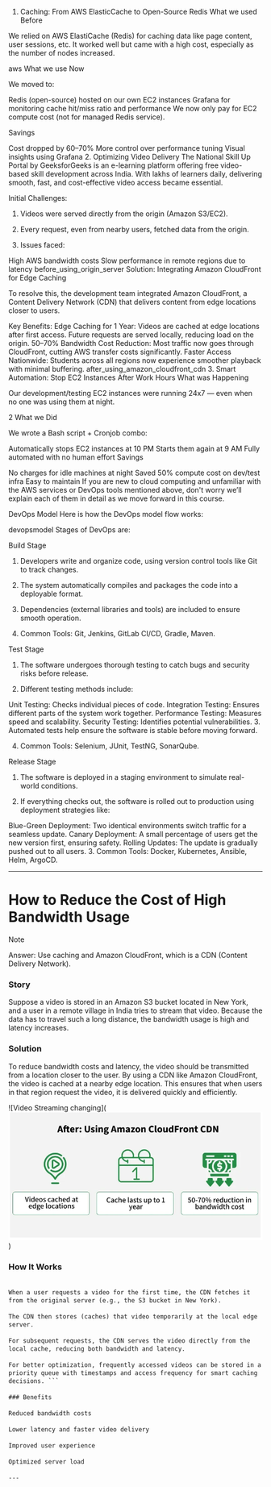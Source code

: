 1. Caching: From AWS ElasticCache to Open-Source Redis
What we used Before

We relied on AWS ElastiCache (Redis) for caching data like page content, user sessions, etc. It worked well but came with a high cost, especially as the number of nodes increased.

aws
What we use Now

We moved to:

Redis (open-source) hosted on our own EC2 instances
Grafana for monitoring cache hit/miss ratio and performance
We now only pay for EC2 compute cost (not for managed Redis service).

Savings

Cost dropped by 60–70%
More control over performance tuning
Visual insights using Grafana
2. Optimizing Video Delivery
The National Skill Up Portal by GeeksforGeeks is an e-learning platform offering free video-based skill development across India. With lakhs of learners daily, delivering smooth, fast, and cost-effective video access became essential.

Initial Challenges:

1. Videos were served directly from the origin (Amazon S3/EC2).

2. Every request, even from nearby users, fetched data from the origin.

3. Issues faced:

High AWS bandwidth costs
Slow performance in remote regions due to latency
before_using_origin_server
Solution: Integrating Amazon CloudFront for Edge Caching

To resolve this, the development team integrated Amazon CloudFront, a Content Delivery Network (CDN) that delivers content from edge locations closer to users.

Key Benefits:
Edge Caching for 1 Year:
Videos are cached at edge locations after first access. Future requests are served locally, reducing load on the origin.
50–70% Bandwidth Cost Reduction:
Most traffic now goes through CloudFront, cutting AWS transfer costs significantly.
Faster Access Nationwide:
Students across all regions now experience smoother playback with minimal buffering.
after_using_amazon_cloudfront_cdn
3. Smart Automation: Stop EC2 Instances After Work Hours
What was Happening

Our development/testing EC2 instances were running 24x7 — even when no one was using them at night.

2
What we Did

We wrote a Bash script + Cronjob combo:

Automatically stops EC2 instances at 10 PM
Starts them again at 9 AM
Fully automated with no human effort
Savings

No charges for idle machines at night
Saved 50% compute cost on dev/test infra
Easy to maintain
If you are new to cloud computing and unfamiliar with the AWS services or DevOps tools mentioned above, don't worry we’ll explain each of them in detail as we move forward in this course.

DevOps Model
Here is how the DevOps model flow works:

devopsmodel
Stages of DevOps are:

Build Stage
1. Developers write and organize code, using version control tools like Git to track changes.

2. The system automatically compiles and packages the code into a deployable format.

3. Dependencies (external libraries and tools) are included to ensure smooth operation.

4. Common Tools: Git, Jenkins, GitLab CI/CD, Gradle, Maven.

Test Stage
1. The software undergoes thorough testing to catch bugs and security risks before release.

2. Different testing methods include:

Unit Testing: Checks individual pieces of code.
Integration Testing: Ensures different parts of the system work together.
Performance Testing: Measures speed and scalability.
Security Testing: Identifies potential vulnerabilities.
3. Automated tests help ensure the software is stable before moving forward.

4. Common Tools: Selenium, JUnit, TestNG, SonarQube.

Release Stage
1. The software is deployed in a staging environment to simulate real-world conditions.

2. If everything checks out, the software is rolled out to production using deployment strategies like:

Blue-Green Deployment: Two identical environments switch traffic for a seamless update.
Canary Deployment: A small percentage of users get the new version first, ensuring safety.
Rolling Updates: The update is gradually pushed out to all users.
3. Common Tools: Docker, Kubernetes, Ansible, Helm, ArgoCD.


---

# How to Reduce the Cost of High Bandwidth Usage

> [!NOTE]
> Answer: Use caching and Amazon CloudFront, which is a CDN (Content Delivery Network).

### Story

Suppose a video is stored in an Amazon S3 bucket located in New York, and a user in a remote village in India tries to stream that video.
Because the data has to travel such a long distance, the bandwidth usage is high and latency increases.

### Solution

To reduce bandwidth costs and latency, the video should be transmitted from a location closer to the user.
By using a CDN like Amazon CloudFront, the video is cached at a nearby edge location. This ensures that when users in that region request the video, it is delivered quickly and efficiently.

![Video Streaming changing](![alt text](image.png))

### How It Works

``` CDNs maintain edge servers near users.

When a user requests a video for the first time, the CDN fetches it from the original server (e.g., the S3 bucket in New York).

The CDN then stores (caches) that video temporarily at the local edge server.

For subsequent requests, the CDN serves the video directly from the local cache, reducing both bandwidth and latency.

For better optimization, frequently accessed videos can be stored in a priority queue with timestamps and access frequency for smart caching decisions. ```

### Benefits

Reduced bandwidth costs

Lower latency and faster video delivery

Improved user experience

Optimized server load

---